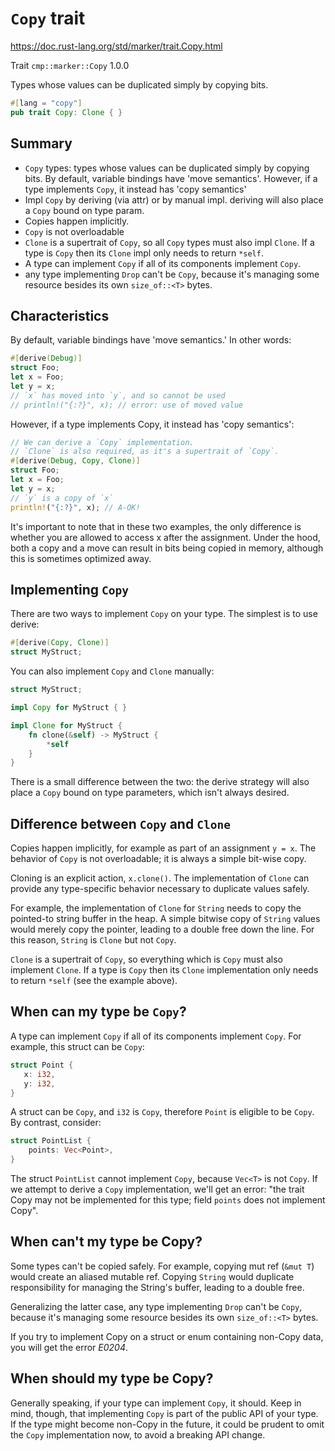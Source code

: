 # `Copy` trait
https://doc.rust-lang.org/std/marker/trait.Copy.html

Trait `cmp::marker::Copy` 1.0.0

Types whose values can be duplicated simply by copying bits.

```rust
#[lang = "copy"]
pub trait Copy: Clone { }
```

## Summary
- `Copy` types: types whose values can be duplicated simply by copying bits.
  By default, variable bindings have 'move semantics'.
  However, if a type implements `Copy`, it instead has 'copy semantics'
- Impl `Copy` by deriving (via attr) or by manual impl.
  deriving will also place a `Copy` bound on type param.
- Copies happen implicitly. 
- `Copy` is not overloadable
- `Clone` is a supertrait of `Copy`, so all `Copy` types must also impl `Clone`. 
  If a type is `Copy` then its `Clone` impl only needs to return `*self`.
- A type can implement `Copy` if all of its components implement `Copy`. 
- any type implementing `Drop` can't be `Copy`, because it's managing some 
  resource besides its own `size_of::<T>` bytes.






## Characteristics

By default, variable bindings have 'move semantics.' In other words:

```rust
#[derive(Debug)]
struct Foo;
let x = Foo;
let y = x;
// `x` has moved into `y`, and so cannot be used
// println!("{:?}", x); // error: use of moved value
```

However, if a type implements Copy, it instead has 'copy semantics':

```rust
// We can derive a `Copy` implementation.
// `Clone` is also required, as it's a supertrait of `Copy`.
#[derive(Debug, Copy, Clone)]
struct Foo;
let x = Foo;
let y = x;
// `y` is a copy of `x`
println!("{:?}", x); // A-OK!
```

It's important to note that in these two examples, the only difference is whether 
you are allowed to access x after the assignment. Under the hood, both a copy 
and a move can result in bits being copied in memory, although this is sometimes 
optimized away.


## Implementing `Copy`

There are two ways to implement `Copy` on your type. 
The simplest is to use derive:

```rust
#[derive(Copy, Clone)]
struct MyStruct;
```

You can also implement `Copy` and `Clone` manually:

```rust
struct MyStruct;

impl Copy for MyStruct { }

impl Clone for MyStruct {
    fn clone(&self) -> MyStruct {
        *self
    }
}
```
There is a small difference between the two: the derive strategy will 
also place a `Copy` bound on type parameters, which isn't always desired.


## Difference between `Copy` and `Clone`

Copies happen implicitly, for example as part of an assignment `y = x`. 
The behavior of `Copy` is not overloadable; it is always a simple bit-wise copy.

Cloning is an explicit action, `x.clone()`. The implementation of `Clone` can 
provide any type-specific behavior necessary to duplicate values safely.

For example, the implementation of `Clone` for `String` needs to copy the 
pointed-to string buffer in the heap. A simple bitwise copy of `String` values 
would merely copy the pointer, leading to a double free down the line. 
For this reason, `String` is `Clone` but not `Copy`.

`Clone` is a supertrait of `Copy`, so everything which is `Copy` must also 
implement `Clone`. If a type is `Copy` then its `Clone` implementation only 
needs to return `*self` (see the example above).



## When can my type be `Copy`?
A type can implement `Copy` if all of its components implement `Copy`. 
For example, this struct can be `Copy`:

```rust
struct Point {
   x: i32,
   y: i32,
}
```
A struct can be `Copy`, and `i32` is `Copy`, therefore `Point` is eligible to be 
`Copy`. By contrast, consider:

```rust
struct PointList {
    points: Vec<Point>,
}
```
The struct `PointList` cannot implement `Copy`, because `Vec<T>` is not `Copy`. 
If we attempt to derive a `Copy` implementation, we'll get an error:
  "the trait Copy may not be implemented for this type;
  field `points` does not implement Copy".


## When can't my type be Copy?
Some types can't be copied safely. 
For example, copying mut ref (`&mut T`) would create an aliased mutable ref. 
Copying `String` would duplicate responsibility for managing the String's buffer, 
leading to a double free.

Generalizing the latter case, any type implementing `Drop` can't be `Copy`, 
because it's managing some resource besides its own `size_of::<T>` bytes.

If you try to implement Copy on a struct or enum containing non-Copy data, you 
will get the error *E0204*.


## When should my type be Copy?
Generally speaking, if your type can implement `Copy`, it should. Keep in mind, 
though, that implementing `Copy` is part of the public API of your type. If the 
type might become non-Copy in the future, it could be prudent to omit the `Copy` 
implementation now, to avoid a breaking API change.
